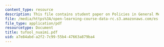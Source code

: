 ```yaml
---
content_type: resource
description: This file contains student paper on Policies in General Media.
file: /media/https%3A/open-learning-course-data-rc.s3.amazonaws.com/es-253-aids-and-poverty-in-africa-spring-2005/a7e84abda2f27c9955b447663a879ba4_tufool_nuaimi.pdf
file_type: application/pdf
resourcetype: Document
title: tufool_nuaimi.pdf
uid: a7e84abd-a2f2-7c99-55b4-47663a879ba4
---
```

